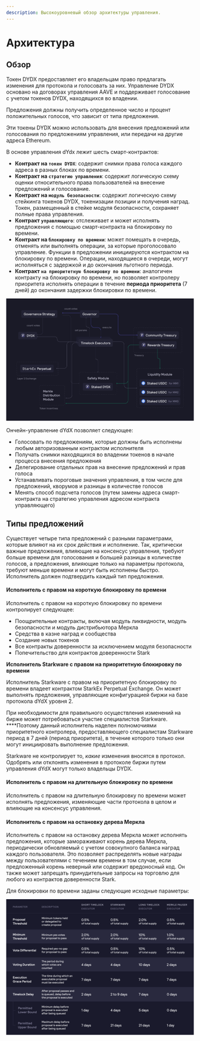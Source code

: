 ```yaml
---
description: Высокоуровневый обзор архитектуры управления.
---
```


# Архитектура

## Обзор

Токен DYDX предоставляет его владельцам право предлагать изменения для протокола и голосовать за них. Управление DYDX основано на договорах управления AAVE и поддерживает голосование с учетом токенов DYDX, находящихся во владении.

Предложения должны получить определенное число и процент положительных голосов, что зависит от типа предложения.

Эти токены DYDX можно использовать для внесения предложений или голосования по предложениям управления, или передачи на другие адреса Ethereum.

В основе управления dYdx лежит шесть смарт-контрактов:

* **Контракт на `токен DYDX`**: содержит снимки права голоса каждого адреса в разных блоках по времени.
* **Контракт на `стратегию управления`**: содержит логическую схему оценки относительного права пользователей на внесение предложений и голосование.
* **Контракт на `модуль безопасности`**: содержит логическую схему стейкинга токенов DYDX, токенизации позиции и получения наград. Токен, размещенный в стейке модуля безопасности, сохраняет полные права управления.
* **Контракт `управляющего`**: отслеживает и может исполнять предложения с помощью смарт-контракта на блокировку по времени.
* **Контракт на `блокировку по времени`**: может помещать в очередь, отменять или выполнять операции, за которые проголосовало управление. Функции в предложении инициируются контрактом на блокировку по времени. Операции, находящиеся в очереди, могут исполняться с задержкой и до окончания льготного периода.
* **Контракт `на приоритетную блокировку по времени`**: аналогичен контракту на блокировку по времени, но позволяет контролеру приоритета исполнять операции в течение **периода приоритета** (7 дней) до окончания задержки блокировки по времени.

![Архитектура смарт-контрактов](../.gitbook/assets/1-smart-contract-architectue.png)

Ончейн-управление dYdX позволяет следующее:

* Голосовать по предложениям, которые должны быть исполнены любым авторизованным контрактом исполнителя
* Получать снимки находящихся во владении токенов в начале процесса внесения предложения
* Делегирование отдельных прав на внесение предложений и прав голоса
* Устанавливать пороговые значения управления, в том числе для предложений, кворумов и разницы в количестве голосов
* Менять способ подсчета голосов (путем замены адреса смарт-контракта на стратегию управления адресом контракта управляющего)

## Типы предложений

Существует четыре типа предложений с разными параметрами, которые влияют на их срок действия и исполнение. Так, критически важные предложения, влияющие на консенсус управления, требуют больше времени для голосования и большей разницы в количестве голосов, а предложения, влияющие только на параметры протокола, требуют меньше времени и могут быть исполнены быстро. Исполнитель должен подтвердить каждый тип предложения.

#### **Исполнитель с правом на короткую блокировку по времени**

Исполнитель с правом на короткую блокировку по времени контролирует следующее:

* Поощрительные контракты, включая модуль ликвидности, модуль безопасности и модуль дистрибьютора Меркла
* Средства в казне наград и сообщества
* Создание новых токенов
* Все контракты доверенности за исключением модуля безопасности
* Попечительство для контрактов доверенности Stark

**Исполнитель Starkware с правом на приоритетную блокировку по времени**

Исполнитель Starkware с правом на приоритетную блокировку по времени владеет контрактом StarkEx Perpetual Exchange. Он может выполнять предложения, управляющие конфигурацией биржи на базе протокола dYdX уровня 2.

При необходимости для правильного осуществления изменений на бирже может потребоваться участие специалистов Starkware. ****Поэтому данный исполнитель наделен полномочиями приоритетного контролера, предоставляющего специалистам Starkware период в 7 дней (период приоритета), в течение которого только они могут инициировать выполнение предложения.

Starkware не контролирует то, _какие_ изменения вносятся в протокол. Одобрять или отклонять изменения в протоколе биржи путем управления dYdX могут только владельцы DYDX.

#### **Исполнитель с правом на длительную блокировку по времени**

Исполнитель с правом на длительную блокировку по времени может исполнять предложения, изменяющие части протокола в целом и влияющие на консенсус управления.

#### **Исполнитель с правом на остановку дерева Меркла**

Исполнитель с правом на остановку дерева Меркла может исполнять предложения, которые замораживают корень дерева Меркла, периодически обновляемый с учетом совокупного баланса наград каждого пользователя. Это позволяет распределять новые награды между пользователями с течением времени в том случае, если предложенный корень неверный или содержит вредоносный код. Он также может запрещать принудительные запросы на торговлю для любого из контрактов доверенности Stark.

Для блокировки по времени заданы следующие исходные параметры:

![Исходные параметры блокировки по времени](../.gitbook/assets/1-initial-timelock-parameters.png)
